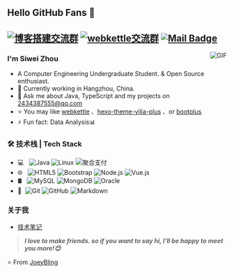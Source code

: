 ## Hello GitHub Fans 👋
[![博客搭建交流群](https://img.shields.io/badge/博客搭建QQ群-422625065-red.svg "博客搭建交流群")](https://jq.qq.com/?_wv=1027&k=58Ypj9z "博客搭建交流群")
[![webkettle交流群](https://img.shields.io/badge/webkettle交流群-487063343-red.svg "webkettle交流群")](https://jq.qq.com/?_wv=1027&k=55kiWBY "webkettle交流群")
[![Mail Badge](https://img.shields.io/badge/-joeysiwei@gmail.com-c14438?style=flat&logo=Gmail&logoColor=white&link=mailto:joeysiwei@gmail.com)](mailto:joeysiwei@gmail.com)
---
<img align="right" alt="GIF" src="https://raw.githubusercontent.com/JoeyBling/JoeyBling/master/pic/pusheencode.gif" />

### I'm Siwei Zhou

- A Computer Engineering Undergraduate Student. & Open Source enthusiast.
- 🌱 Currently working in Hangzhou, China.
- 💬 Ask me about Java, TypeScript and my projects on [2434387555@qq.com](mailto:2434387555@qq.com)
- ⭐ You may like [webkettle](https://github.com/JoeyBling/webkettle) 、[hexo-theme-yilia-plus](https://github.com/JoeyBling/hexo-theme-yilia-plus) 、or [bootplus](https://github.com/JoeyBling/bootplus)
- ⚡ Fun fact: Data Analysis📊

### 🛠 技术栈 | Tech Stack

- 💻 &#160; ![Java](https://img.shields.io/badge/-Java-333333?style=flat&logo=Java&logoColor=007396)
![Linux](https://img.shields.io/badge/-Linux-333333?style=flat&logo=Linux&logoColor=FCC624)
![聚合支付](https://img.shields.io/badge/-聚合支付-333333?style=flat&logo=payoneer&logoColor=FF4800)
- 🌐 &#160; ![HTML5](https://img.shields.io/badge/-HTML5-333333?style=flat&logo=HTML5)
![Bootstrap](https://img.shields.io/badge/-Bootstrap-333333?style=flat&logo=bootstrap&logoColor=563D7C)
![Node.js](https://img.shields.io/badge/-Node.js-333333?style=flat&logo=node.js)
![Vue.js](https://img.shields.io/badge/-VueJS-333333?style=flat&logo=Vue.js)
- 🛢 &#160; ![MySQL](https://img.shields.io/badge/-MySQL-333333?style=flat&logo=mysql)
![MongoDB](https://img.shields.io/badge/-MongoDB-333333?style=flat&logo=mongodb)
![Oracle](https://img.shields.io/badge/-Oracle-333333?style=flat&logo=Oracle)
- 🔧 &#160;![Git](https://img.shields.io/badge/-Git-333333?style=flat&logo=git)
![GitHub](https://img.shields.io/badge/-GitHub-333333?style=flat&logo=github)
![Markdown](https://img.shields.io/badge/-Markdown-333333?style=flat&logo=markdown)

### 关于我
- [技术笔记](https://www.bojiboqi.fun)


> ***I love to make friends. so if you want to say hi, I'll be happy to meet you more!😊***

⭐️ From [JoeyBling](https://github.com/JoeyBling)
